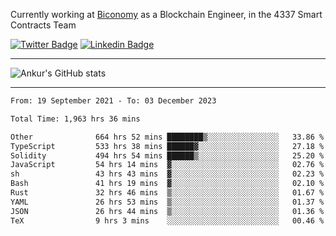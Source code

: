 Currently working at [Biconomy](https://biconomy.io/) as a Blockchain Engineer, in the 4337 Smart Contracts Team

 [![Twitter Badge](https://img.shields.io/badge/-@ankurdubey521-1ca0f1?style=flat-square&labelColor=1ca0f1&logo=twitter&logoColor=white&link=https://twitter.com/ankurdubey521)](https://twitter.com/ankurdubey521) [![Linkedin Badge](https://img.shields.io/badge/-ankurdubey521-blue?style=flat-square&logo=Linkedin&logoColor=white&link=https://www.linkedin.com/in/ankurdubey521/)](https://www.linkedin.com/in/ankurdubey521/)

<hr/>

![Ankur's GitHub stats](https://github-readme-stats.vercel.app/api?username=ankurdubey521&count_private=true&theme=radical)

<hr/>

<!--START_SECTION:waka-->

```txt
From: 19 September 2021 - To: 03 December 2023

Total Time: 1,963 hrs 36 mins

Other              664 hrs 52 mins ████████▒░░░░░░░░░░░░░░░░   33.86 %
TypeScript         533 hrs 38 mins ██████▓░░░░░░░░░░░░░░░░░░   27.18 %
Solidity           494 hrs 54 mins ██████▒░░░░░░░░░░░░░░░░░░   25.20 %
JavaScript         54 hrs 14 mins  ▓░░░░░░░░░░░░░░░░░░░░░░░░   02.76 %
sh                 43 hrs 43 mins  ▓░░░░░░░░░░░░░░░░░░░░░░░░   02.23 %
Bash               41 hrs 19 mins  ▓░░░░░░░░░░░░░░░░░░░░░░░░   02.10 %
Rust               32 hrs 46 mins  ▒░░░░░░░░░░░░░░░░░░░░░░░░   01.67 %
YAML               26 hrs 53 mins  ▒░░░░░░░░░░░░░░░░░░░░░░░░   01.37 %
JSON               26 hrs 44 mins  ▒░░░░░░░░░░░░░░░░░░░░░░░░   01.36 %
TeX                9 hrs 3 mins    ░░░░░░░░░░░░░░░░░░░░░░░░░   00.46 %
```

<!--END_SECTION:waka-->
